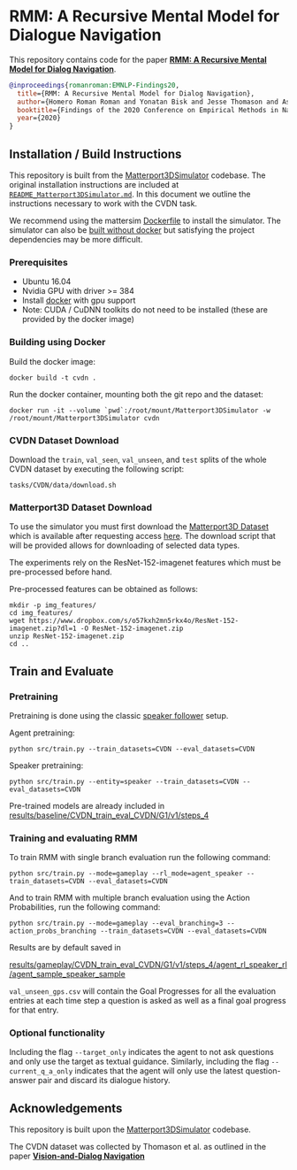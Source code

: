 # RMM: A Recursive Mental Model for Dialogue Navigation

This repository contains code for the paper [**RMM: A Recursive Mental Model for Dialog Navigation**](https://arxiv.org/abs/2005.00728).

```bibtex
@inproceedings{romanroman:EMNLP-Findings20,
  title={RMM: A Recursive Mental Model for Dialog Navigation},
  author={Homero Roman Roman and Yonatan Bisk and Jesse Thomason and Asli Celikyilmaz and Jianfeng Gao},
  booktitle={Findings of the 2020 Conference on Empirical Methods in Natural Language Processing},
  year={2020}
}
```

## Installation / Build Instructions

This repository is built from the [Matterport3DSimulator](https://github.com/peteanderson80/Matterport3DSimulator) codebase. The original installation instructions are included at [`README_Matterport3DSimulator.md`](README_Matterport3DSimulator.md). In this document we outline the instructions necessary to work with the CVDN task.

We recommend using the mattersim [Dockerfile](Dockerfile) to install the simulator. The simulator can also be [built without docker](https://github.com/peteanderson80/Matterport3DSimulator#building-without-docker) but satisfying the project dependencies may be more difficult.

### Prerequisites

- Ubuntu 16.04
- Nvidia GPU with driver >= 384
- Install [docker](https://docs.docker.com/engine/installation/) with gpu support
- Note: CUDA / CuDNN toolkits do not need to be installed (these are provided by the docker image)

### Building using Docker

Build the docker image:
```
docker build -t cvdn .
```

Run the docker container, mounting both the git repo and the dataset:
```
docker run -it --volume `pwd`:/root/mount/Matterport3DSimulator -w /root/mount/Matterport3DSimulator cvdn
```

### CVDN Dataset Download

Download the `train`, `val_seen`, `val_unseen`, and `test` splits of the whole CVDN dataset by executing the following script:
```
tasks/CVDN/data/download.sh
```

### Matterport3D Dataset Download

To use the simulator you must first download the [Matterport3D Dataset](https://niessner.github.io/Matterport/) which is available after requesting access [here](https://niessner.github.io/Matterport/). The download script that will be provided allows for downloading of selected data types.  

The experiments rely on the ResNet-152-imagenet features which must be pre-processed before hand.


Pre-processed features can be obtained as follows:
```
mkdir -p img_features/
cd img_features/
wget https://www.dropbox.com/s/o57kxh2mn5rkx4o/ResNet-152-imagenet.zip?dl=1 -O ResNet-152-imagenet.zip
unzip ResNet-152-imagenet.zip
cd ..
```

## Train and Evaluate

### Pretraining
Pretraining is done using the classic [speaker follower](https://github.com/ronghanghu/speaker_follower) setup.

Agent pretraining:
```
python src/train.py --train_datasets=CVDN --eval_datasets=CVDN
```
Speaker pretraining:
```
python src/train.py --entity=speaker --train_datasets=CVDN --eval_datasets=CVDN
```
Pre-trained models are already included in [results/baseline/CVDN_train_eval_CVDN/G1/v1/steps_4](results/baseline/CVDN_train_eval_CVDN/G1/v1/steps_4)

### Training and evaluating RMM
To train RMM with single branch evaluation run the following command:
```
python src/train.py --mode=gameplay --rl_mode=agent_speaker --train_datasets=CVDN --eval_datasets=CVDN
```

And to train RMM with multiple branch evaluation using the Action Probabilities, run the following command:
```
python src/train.py --mode=gameplay --eval_branching=3 --action_probs_branching --train_datasets=CVDN --eval_datasets=CVDN
```

Results are by default saved in 

[results/gameplay/CVDN_train_eval_CVDN/G1/v1/steps_4/agent_rl_speaker_rl/agent_sample_speaker_sample](results/gameplay/CVDN_train_eval_CVDN/G1/v1/steps_4/agent_rl_speaker_rl/agent_sample_speaker_sample)

`val_unseen_gps.csv` will contain the Goal Progresses for all the evaluation entries at each time step a question is asked as well as a final goal progress for that entry.

### Optional functionality
Including the flag `--target_only` indicates the agent to not ask questions and only use the target as textual guidance. Similarly, including the flag `--current_q_a_only` indicates that the agent will only use the latest question-answer pair and discard its dialogue history. 

## Acknowledgements

This repository is built upon the [Matterport3DSimulator](https://github.com/peteanderson80/Matterport3DSimulator) codebase.


The CVDN dataset was collected by Thomason et al. as outlined in the paper [**Vision-and-Dialog Navigation**](https://arxiv.org/abs/1907.04957)
